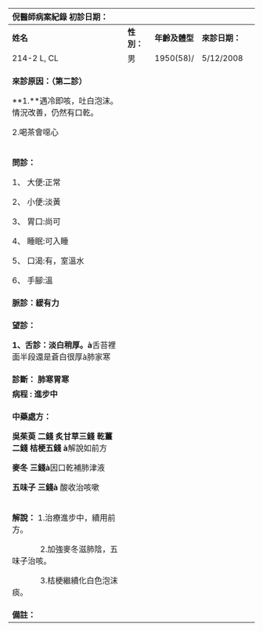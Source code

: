 ﻿|**倪醫師病案紀錄**     初診日期：|||||
| :- | :- | :- | :- | :- |
|**姓名**|**性別：**|**年齡及體型**|**來診日期：**||
|214-2 L, CL|男|1950(58)/|5/12/2008||
|<p>**來診原因：（第二診）**</p><p>**1.**遇冷即咳，吐白泡沫。情況改善，仍然有口乾。</p><p>2\.喝茶會噁心 </p><p></p>|||||
|<p>**問診：**</p><p>1、 大便:正常</p><p>2、 小便:淡黃</p><p>3、 胃口:尚可</p><p>4、 睡眠:可入睡</p><p>5、 口渴:有，室溫水</p><p>6、 手腳:溫</p>|||||
|**脈診：緩有力**|||||
|<p>**望診：**</p><p>**1、舌診：淡白稍厚。à**舌苔裡面半段還是蒼白很厚à肺家寒</p>|||||
|**診斷： 肺寒胃寒**|||||
|**病程 : 進步中**|||||
|<p>**中藥處方：**</p><p>**吳茱萸 二錢 炙甘草三錢 乾薑二錢  桔梗五錢 à**解說如前方</p><p>**麥冬 三錢à**因口乾補肺津液</p><p>**五味子 三錢à** 酸收治咳嗽</p><p></p>|||||
|<p>**解說：** 1.治療進步中，續用前方。</p><p>`       `2.加強麥冬滋肺陰，五味子治咳。</p><p>`       `3.桔梗繼續化白色泡沫痰。 </p>|||||
|**備註：**|||||

